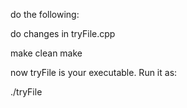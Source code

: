 do the following:

do changes in tryFile.cpp

make clean
make

now tryFile is your executable. Run it as:

./tryFile
